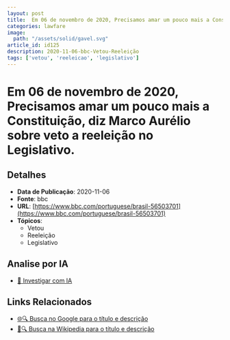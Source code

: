 ```yaml
---
layout: post
title:  Em 06 de novembro de 2020, Precisamos amar um pouco mais a Constituição, diz Marco Aurélio sobre veto a reeleição no Legislativo.
categories: lawfare
image: 
  path: "/assets/solid/gavel.svg"
article_id: id125
description: 2020-11-06-bbc-Vetou-Reeleição
tags: ['vetou', 'reeleicao', 'legislativo']
---
```


# Em 06 de novembro de 2020, Precisamos amar um pouco mais a Constituição, diz Marco Aurélio sobre veto a reeleição no Legislativo.

## Detalhes
- **Data de Publicação**: 2020-11-06
- **Fonte**: bbc
- **URL**: [https://www.bbc.com/portuguese/brasil-56503701](https://www.bbc.com/portuguese/brasil-56503701)
- **Tópicos**:
  - Vetou
  - Reeleição
  - Legislativo

## Analise por IA
- [🤖 Investigar com IA](https://www.perplexity.ai/search?q=%22not%C3%ADcia%20artigo%20Brasil%22%20Em%2006%20de%20novembro%20de%202020%2C%20Precisamos%20amar%20um%20pouco%20mais%20a%20Constitui%C3%A7%C3%A3o%2C%20diz%20Marco%20Aur%C3%A9lio%20sobre%20veto%20a%20reelei%C3%A7%C3%A3o%20no%20Legislativo.%20bbc%202020-11-06)

## Links Relacionados
- [🌐🔍 Busca no Google para o título e descrição](https://www.google.com/search?q=%22not%C3%ADcia%20artigo%20Brasil%22%20Em%2006%20de%20novembro%20de%202020%2C%20Precisamos%20amar%20um%20pouco%20mais%20a%20Constitui%C3%A7%C3%A3o%2C%20diz%20Marco%20Aur%C3%A9lio%20sobre%20veto%20a%20reelei%C3%A7%C3%A3o%20no%20Legislativo.%20bbc%202020-11-06)
- [📖🔍 Busca na Wikipedia para o título e descrição](https://pt.wikipedia.org/w/index.php?search=%22not%C3%ADcia%20artigo%20Brasil%22%20Em%2006%20de%20novembro%20de%202020%2C%20Precisamos%20amar%20um%20pouco%20mais%20a%20Constitui%C3%A7%C3%A3o%2C%20diz%20Marco%20Aur%C3%A9lio%20sobre%20veto%20a%20reelei%C3%A7%C3%A3o%20no%20Legislativo.%20bbc%202020-11-06)

